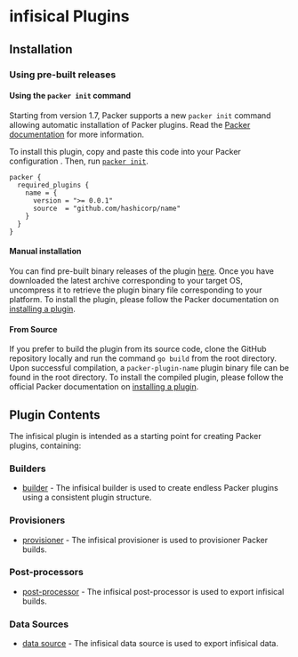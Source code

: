 # infisical Plugins

<!--
  Include a short overview about the plugin.

  This document is a great location for creating a table of contents for each
  of the components the plugin may provide. This document should load automatically
  when navigating to the docs directory for a plugin.

-->

## Installation

### Using pre-built releases

#### Using the `packer init` command

Starting from version 1.7, Packer supports a new `packer init` command allowing
automatic installation of Packer plugins. Read the
[Packer documentation](https://www.packer.io/docs/commands/init) for more information.

To install this plugin, copy and paste this code into your Packer configuration .
Then, run [`packer init`](https://www.packer.io/docs/commands/init).

```hcl
packer {
  required_plugins {
    name = {
      version = ">= 0.0.1"
      source  = "github.com/hashicorp/name"
    }
  }
}
```

#### Manual installation

You can find pre-built binary releases of the plugin [here](https://github.com/hashicorp/packer-plugin-name/releases).
Once you have downloaded the latest archive corresponding to your target OS,
uncompress it to retrieve the plugin binary file corresponding to your platform.
To install the plugin, please follow the Packer documentation on
[installing a plugin](https://www.packer.io/docs/extending/plugins/#installing-plugins).


#### From Source

If you prefer to build the plugin from its source code, clone the GitHub
repository locally and run the command `go build` from the root
directory. Upon successful compilation, a `packer-plugin-name` plugin
binary file can be found in the root directory.
To install the compiled plugin, please follow the official Packer documentation
on [installing a plugin](https://www.packer.io/docs/extending/plugins/#installing-plugins).


## Plugin Contents

The infisical plugin is intended as a starting point for creating Packer plugins, containing:

### Builders

- [builder](/docs/builders/builder-name.mdx) - The infisical builder is used to create endless Packer
  plugins using a consistent plugin structure.

### Provisioners

- [provisioner](/docs/provisioners/provisioner-name.mdx) - The infisical provisioner is used to provisioner
  Packer builds.

### Post-processors

- [post-processor](/docs/post-processors/postprocessor-name.mdx) - The infisical post-processor is used to
  export infisical builds.

### Data Sources

- [data source](/docs/datasources/datasource-name.mdx) - The infisical data source is used to
  export infisical data.

